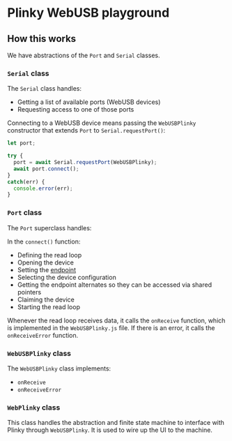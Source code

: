 # Plinky WebUSB playground

## How this works

We have abstractions of the `Port` and `Serial` classes.

### `Serial` class

The `Serial` class handles:

- Getting a list of available ports (WebUSB devices)
- Requesting access to one of those ports

Connecting to a WebUSB device means passing the `WebUSBPlinky` constructor that extends `Port` to `Serial.requestPort()`:

```js
let port;

try {
  port = await Serial.requestPort(WebUSBPlinky);
  await port.connect();
}
catch(err) {
  console.error(err);
}
```

### `Port` class

The `Port` superclass handles:

In the `connect()` function:
- Defining the read loop
- Opening the device
- Setting the [endpoint](https://wicg.github.io/webusb/#endpoints)
- Selecting the device configuration
- Getting the endpoint alternates so they can be accessed via shared pointers
- Claiming the device
- Starting the read loop

Whenever the read loop receives data, it calls the `onReceive` function, which is implemented in the `WebUSBPlinky.js` file. If there is an error, it calls the `onReceiveError` function.

### `WebUSBPlinky` class

The `WebUSBPlinky` class implements:

- `onReceive`
- `onReceiveError`

### `WebPlinky` class

This class handles the abstraction and finite state machine to interface with Plinky through `WebUSBPlinky`. It is used to wire up the UI to the machine.